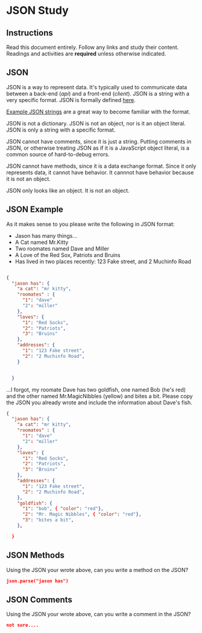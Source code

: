 # JSON Study

## Instructions

Read this document entirely. Follow any links and study their content. Readings
and activities are **required** unless otherwise indicated.

## JSON

JSON is a way to represent data. It's typically used to communicate data between
a back-end (*api*) and a front-end (*client*). JSON is a string with a very
specific format. JSON is formally defined [here](http://www.json.org/).

[Example JSON strings](http://json.org/example.html) are a great way to become
familiar with the format.

JSON is not a dictionary. JSON is not an object, nor is it an object literal.
JSON is only a string with a specific format.

JSON cannot have comments, since it is just a string. Putting comments in JSON,
or otherwise treating JSON as if it is a JavaScript object literal, is a common
source of hard-to-debug errors.

JSON cannot have methods, since it is a data exchange format. Since it only
represents data, it cannot have behavior. It cannnot have behavior because it is
not an object.

JSON only looks like an object. It is not an object.

## JSON Example

As it makes sense to you please write the following in JSON format:

-  Jason has many things...
- A Cat named Mr.Kitty
- Two roomates named Dave and Miller
- A Love of the Red Sox, Patriots and Bruins
- Has lived in two places recently: 123 Fake street, and 2 Muchinfo Road

```json

{
  "jason has": {
    "a cat": "mr kitty",
    "roomates" : {
      "1": "dave"
      "2": "miller"
    },
    "loves": {
      "1": "Red Socks",
      "2": "Patriots",
      "3": "Bruins"
    },
    "addresses": {
      "1": "123 Fake street",
      "2": "2 Muchinfo Road",
    }


  }

```

...I forgot, my roomate Dave has two goldfish, one named Bob (he's red) and the
other named Mr.MagicNibbles (yellow) and bites a bit. Please copy the JSON you
already wrote and include the information about Dave's fish.

```json
{
  "jason has": {
    "a cat": "mr kitty",
    "roomates" : {
      "1": "dave"
      "2": "miller"
    },
    "loves": {
      "1": "Red Socks",
      "2": "Patriots",
      "3": "Bruins"
    },
    "addresses": {
      "1": "123 Fake street",
      "2": "2 Muchinfo Road",
    },
    "goldfish": {
      "1": "bob", { "color": "red"},
      "2": "Mr. Magic Nibbles", { "color": "red"},
      "3": "bites a bit",
    },

  }
```

## JSON Methods

Using the JSON your wrote above, can you write a method on the JSON?

```json
json.parse("jason has")
```

## JSON Comments

Using the JSON your wrote above, can you write a comment in the JSON?

```json
not sure....
```

